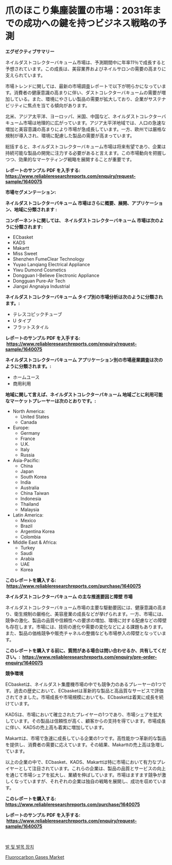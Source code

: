 <p><h1>爪のほこり集塵装置の市場：2031年までの成功への鍵を持つビジネス戦略の予測</h1></p><p><strong>エグゼクティブサマリー</strong></p>
<p><p>ネイルダストコレクターバキューム市場は、予測期間中に年率11％で成長すると予想されています。この成長は、美容業界およびネイルサロンの需要の高まりに支えられています。</p><p>市場トレンドに関しては、最新の市場調査レポートで以下が明らかになっています。消費者の健康意識の高まりに伴い、ダストコレクターバキュームの需要が増加している。また、環境にやさしい製品の需要が拡大しており、企業がサステナビリティに焦点を当てる傾向があります。</p><p>北米、アジア太平洋、ヨーロッパ、米国、中国など、ネイルダストコレクターバキューム市場は地理的に広がっています。アジア太平洋地域では、人口の急速な増加と美容意識の高まりにより市場が急成長しています。一方、欧州では厳格な規制が導入され、環境に配慮した製品の需要が高まっています。</p><p>総括すると、ネイルダストコレクターバキューム市場は将来有望であり、企業は持続可能な製品の開発に注力する必要があると言えます。この市場動向を把握しつつ、効果的なマーケティング戦略を展開することが重要です。</p></p>
<p><strong>レポートのサンプル PDF を入手する: <a href="https://www.reliableresearchreports.com/enquiry/request-sample/1640075">https://www.reliableresearchreports.com/enquiry/request-sample/1640075</a></strong></p>
<p><strong>市場セグメンテーション:</strong></p>
<p><strong> ネイルダストコレクターバキューム 市場はさらに概要、展開、アプリケーション、地域に分類されます :</strong></p>
<p><strong>コンポーネントに関しては、 ネイルダストコレクターバキューム 市場は次のように分類されます: &nbsp;</strong></p>
<p><ul><li>ECbasket</li><li>KADS</li><li>Makartt</li><li>Miss Sweet</li><li>Shenzhen FumeClear Technology</li><li>Yuyao Lanqiang Electrical Appliance</li><li>Yiwu Dumond Cosmetics</li><li>Dongguan I-Believe Electronic Appliance</li><li>Dongguan Pure-Air Tech</li><li>Jiangxi Angnaiya Industrial</li></ul></p>
<p><strong> ネイルダストコレクターバキューム タイプ別の市場分析は次のように分類されます。:</strong></p>
<p><ul><li>テレスコピックチューブ</li><li>U タイプ</li><li>フラットスタイル</li></ul></p>
<p><strong>レポートのサンプル PDF を入手する: &nbsp;<a href="https://www.reliableresearchreports.com/enquiry/request-sample/1640075">https://www.reliableresearchreports.com/enquiry/request-sample/1640075</a></strong></p>
<p><strong> ネイルダストコレクターバキューム アプリケーション別の市場産業調査は次のように分類されます。:</strong></p>
<p><ul><li>ホームユース</li><li>商用利用</li></ul></p>
<p><strong>地域に関して言えば、ネイルダストコレクターバキューム 地域ごとに利用可能なマーケットプレーヤーは次のとおりです。:</strong></p>
<p><ul>
    <li>
        North America:
        <ul>
            <li>United States</li>
            <li>Canada</li>
        </ul>
    </li>
    <li>
        Europe:
        <ul>
            <li>Germany</li>
            <li>France</li>
            <li>U.K.</li>
            <li>Italy</li>
            <li>Russia</li>
        </ul>
    </li>
    <li>
        Asia-Pacific:
        <ul>
            <li>China</li>
            <li>Japan</li>
            <li>South Korea</li>
            <li>India</li>
            <li>Australia</li>
            <li>China Taiwan</li>
            <li>Indonesia</li>
            <li>Thailand</li>
            <li>Malaysia</li>
        </ul>
    </li>
    <li>
        Latin America:
        <ul>
            <li>Mexico</li>
            <li>Brazil</li>
            <li>Argentina Korea</li>
            <li>Colombia</li>
        </ul>
    </li>
    <li>
        Middle East & Africa:
        <ul>
            <li>Turkey</li>
            <li>Saudi</li>
            <li>Arabia</li>
            <li>UAE</li>
            <li>Korea</li>
        </ul>
    </li>
    </ul></p>
<p><strong>このレポートを購入する: &nbsp;<a href="https://www.reliableresearchreports.com/purchase/1640075">https://www.reliableresearchreports.com/purchase/1640075</a></strong></p>
<p><strong>ネイルダストコレクターバキューム の主な推進要因と障壁 市場</strong></p>
<p><p>ネイルダストコレクターバキューム市場の主要な駆動要因には、健康意識の高まり、衛生規制の厳格化、美容産業の成長などが挙げられます。一方、市場には、競争の激化、製品の品質や信頼性への要求の増加、環境に対する配慮などの障壁も存在します。市場には、技術の進化や需要の変化などによる課題もあります。また、製品の価格競争や販売チャネルの整備なども市場参入の障壁となっています。</p></p>
<p><strong>このレポートを購入する前に、質問がある場合は問い合わせるか、共有してください。:&nbsp; <a href="https://www.reliableresearchreports.com/enquiry/pre-order-enquiry/1640075">https://www.reliableresearchreports.com/enquiry/pre-order-enquiry/1640075</a></strong></p>
<p><strong>競争環境</strong></p>
<p><p>ECbasketは、ネイルダスト集塵機市場の中でも競争力のあるプレーヤーの1つです。過去の歴史において、ECbasketは革新的な製品と高品質なサービスで評価されてきました。市場成長や市場規模においても、ECbasketは着実に成長を続けています。</p><p>KADSは、市場において確立されたプレイヤーの1つであり、市場シェアを拡大しています。その製品は信頼性が高く、顧客からの支持を得ています。市場成長に伴い、KADSの売上高も着実に増加しています。</p><p>Makarttは、市場で急速に成長している企業の1つです。高性能かつ革新的な製品を提供し、消費者の需要に応えています。その結果、Makarttの売上高は急増しています。</p><p>以上の企業の中で、ECbasket、KADS、Makarttは特に市場において有力なプレイヤーとして注目されています。これらの企業は、製品の品質とサービスの向上を通じて市場シェアを拡大し、業績を伸ばしています。市場はますます競争が激しくなっていますが、それぞれの企業は独自の戦略を展開し、成功を収めています。</p></p>
<p><strong>このレポートを購入する: &nbsp; <a href="https://www.reliableresearchreports.com/purchase/1640075">https://www.reliableresearchreports.com/purchase/1640075</a></strong></p>
<p><strong>レポートのサンプル PDF を入手する: &nbsp;<a href="https://www.reliableresearchreports.com/enquiry/request-sample/1640075">https://www.reliableresearchreports.com/enquiry/request-sample/1640075</a></strong><strong></strong></p>
<p>&nbsp;</p>
<p><p><a href="https://github.com/darrellockm3ytan895656/Market-Research-Report-List-1/blob/main/18020308770.md">발 및 발목 장치</a></p><p><a href="https://skillful-vermicelli-b89.notion.site/Decoding-the-Fluorocarbon-Gases-Market-A-Deep-Dive-into-the-Latest-Market-Trends-Market-Segmentati-e1e124ee7bb44bcab1eced2cb39469c5">Fluorocarbon Gases Market</a></p></p>